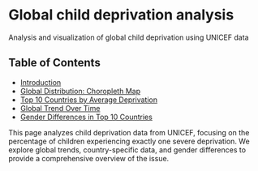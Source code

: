# Global child deprivation analysis
Analysis and visualization of global child deprivation using UNICEF data
## Table of Contents

- [Introduction](#introduction)
- [Global Distribution: Choropleth Map](#global-distribution-choropleth-map)
- [Top 10 Countries by Average Deprivation](#top-10-countries-by-average-deprivation)
- [Global Trend Over Time](#global-trend-over-time)
- [Gender Differences in Top 10 Countries](#gender-differences-in-top-10-countries)

This page analyzes child deprivation data from UNICEF, focusing on the percentage of children experiencing exactly one severe deprivation. We explore global trends, country-specific data, and gender differences to provide a comprehensive overview of the issue.
